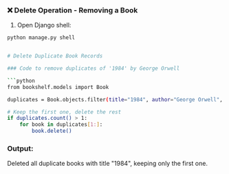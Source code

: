 ### ❌ Delete Operation - Removing a Book

1. Open Django shell:
```bash
python manage.py shell


# Delete Duplicate Book Records

### Code to remove duplicates of '1984' by George Orwell

```python
from bookshelf.models import Book

duplicates = Book.objects.filter(title="1984", author="George Orwell", publication_year=1949)

# Keep the first one, delete the rest
if duplicates.count() > 1:
    for book in duplicates[1:]:
        book.delete()
```

### Output:

Deleted all duplicate books with title "1984", keeping only the first one.
